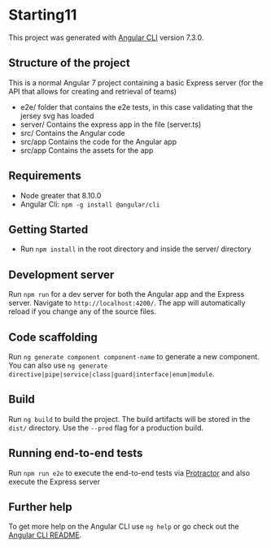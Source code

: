 # Starting11

This project was generated with [Angular CLI](https://github.com/angular/angular-cli) version 7.3.0.

## Structure of the project

This is a normal Angular 7 project containing a basic Express server (for the API that allows for creating and retrieval of teams)
- e2e/ folder that contains the e2e tests, in this case validating that the jersey svg has loaded
- server/ Contains the express app in the file (server.ts)
- src/ Contains the Angular code 
- src/app Contains the code for the Angular app
- src/app Contains the assets for the app

## Requirements

- Node greater that 8.10.0
- Angular Cli: `npm -g install @angular/cli`

## Getting Started

- Run `npm install` in the root directory and inside the server/ directory

## Development server

Run `npm run` for a dev server for both the Angular app and the Express server. Navigate to `http://localhost:4200/`. The app will automatically reload if you change any of the source files.

## Code scaffolding

Run `ng generate component component-name` to generate a new component. You can also use `ng generate directive|pipe|service|class|guard|interface|enum|module`.

## Build

Run `ng build` to build the project. The build artifacts will be stored in the `dist/` directory. Use the `--prod` flag for a production build.

## Running end-to-end tests

Run `npm run e2e` to execute the end-to-end tests via [Protractor](http://www.protractortest.org/) and also execute the Express server

## Further help

To get more help on the Angular CLI use `ng help` or go check out the [Angular CLI README](https://github.com/angular/angular-cli/blob/master/README.md).
